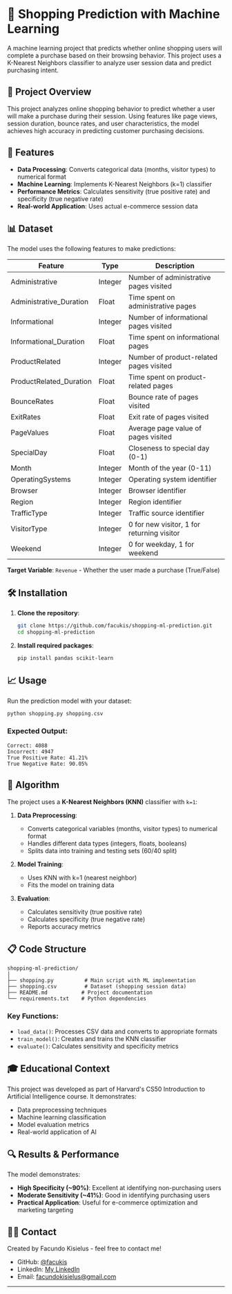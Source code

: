 # 🛒 Shopping Prediction with Machine Learning

A machine learning project that predicts whether online shopping users will complete a purchase based on their browsing behavior. This project uses a K-Nearest Neighbors classifier to analyze user session data and predict purchasing intent.

## 🎯 Project Overview

This project analyzes online shopping behavior to predict whether a user will make a purchase during their session. Using features like page views, session duration, bounce rates, and user characteristics, the model achieves high accuracy in predicting customer purchasing decisions.

## 🚀 Features

- **Data Processing**: Converts categorical data (months, visitor types) to numerical format
- **Machine Learning**: Implements K-Nearest Neighbors (k=1) classifier
- **Performance Metrics**: Calculates sensitivity (true positive rate) and specificity (true negative rate)
- **Real-world Application**: Uses actual e-commerce session data

## 📊 Dataset

The model uses the following features to make predictions:

| Feature | Type | Description |
|---------|------|-------------|
| Administrative | Integer | Number of administrative pages visited |
| Administrative_Duration | Float | Time spent on administrative pages |
| Informational | Integer | Number of informational pages visited |
| Informational_Duration | Float | Time spent on informational pages |
| ProductRelated | Integer | Number of product-related pages visited |
| ProductRelated_Duration | Float | Time spent on product-related pages |
| BounceRates | Float | Bounce rate of pages visited |
| ExitRates | Float | Exit rate of pages visited |
| PageValues | Float | Average page value of pages visited |
| SpecialDay | Float | Closeness to special day (0-1) |
| Month | Integer | Month of the year (0-11) |
| OperatingSystems | Integer | Operating system identifier |
| Browser | Integer | Browser identifier |
| Region | Integer | Region identifier |
| TrafficType | Integer | Traffic source identifier |
| VisitorType | Integer | 0 for new visitor, 1 for returning visitor |
| Weekend | Integer | 0 for weekday, 1 for weekend |

**Target Variable**: `Revenue` - Whether the user made a purchase (True/False)

## 🛠️ Installation

1. **Clone the repository**:
   ```bash
   git clone https://github.com/facukis/shopping-ml-prediction.git
   cd shopping-ml-prediction
   ```

2. **Install required packages**:
   ```bash
   pip install pandas scikit-learn
   ```

## 📈 Usage

Run the prediction model with your dataset:

```bash
python shopping.py shopping.csv
```

### Expected Output:
```
Correct: 4088
Incorrect: 4947
True Positive Rate: 41.21%
True Negative Rate: 90.05%
```

## 🧠 Algorithm

The project uses a **K-Nearest Neighbors (KNN)** classifier with `k=1`:

1. **Data Preprocessing**:
   - Converts categorical variables (months, visitor types) to numerical format
   - Handles different data types (integers, floats, booleans)
   - Splits data into training and testing sets (60/40 split)

2. **Model Training**:
   - Uses KNN with k=1 (nearest neighbor)
   - Fits the model on training data

3. **Evaluation**:
   - Calculates sensitivity (true positive rate)
   - Calculates specificity (true negative rate)
   - Reports accuracy metrics

## 📋 Code Structure

```
shopping-ml-prediction/
│
├── shopping.py          # Main script with ML implementation
├── shopping.csv         # Dataset (shopping session data)
├── README.md           # Project documentation
└── requirements.txt    # Python dependencies
```

### Key Functions:

- `load_data()`: Processes CSV data and converts to appropriate formats
- `train_model()`: Creates and trains the KNN classifier
- `evaluate()`: Calculates sensitivity and specificity metrics

## 🎓 Educational Context

This project was developed as part of Harvard's CS50 Introduction to Artificial Intelligence course. It demonstrates:

- Data preprocessing techniques
- Machine learning classification
- Model evaluation metrics
- Real-world application of AI

## 🔍 Results & Performance

The model demonstrates:
- **High Specificity (~90%)**: Excellent at identifying non-purchasing users
- **Moderate Sensitivity (~41%)**: Good in identifying purchasing users
- **Practical Application**: Useful for e-commerce optimization and marketing targeting


## 🙋‍♂️ Contact

Created by Facundo Kisielus - feel free to contact me!

- GitHub: [@facukis](https://github.com/facukis)
- LinkedIn: [My LinkedIn](https://www.linkedin.com/in/facundo-k-39819a228/)
- Email: facundokisielus@gmail.com

---

